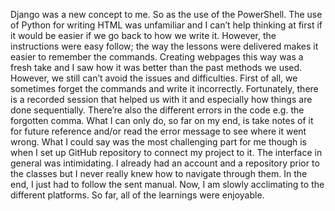 Django was a new concept to me. So as the use of the PowerShell. The use of Python for writing HTML was unfamiliar and I can’t help thinking at first if it would be easier if we go back to how we write it. However, the instructions were easy follow; the way the lessons were delivered makes it easier to remember the commands. 
Creating webpages this way was a fresh take and I saw how it was better than the past methods we used. However, we still can’t avoid the issues and difficulties. First of all, we sometimes forget the commands and write it incorrectly. Fortunately, there is a recorded session that helped us with it and especially how things are done sequentially. There’re also the different errors in the code e.g. the forgotten comma. What I can only do, so far on my end, is take notes of it for future reference and/or read the error message to see where it went wrong.
What I could say was the most challenging part for me though is when I set up GitHub repository to connect my project to it. The interface in general was intimidating. I already had an account and a repository prior to the classes but I never really knew how to navigate through them. In the end, I just had to follow the sent manual. Now, I am slowly acclimating to the different platforms. So far, all of the learnings were enjoyable.